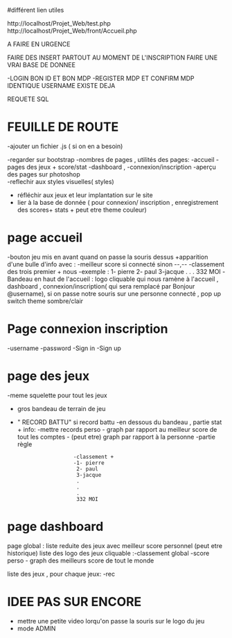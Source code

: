 #différent lien utiles 

http://localhost/Projet_Web/test.php
http://localhost/Projet_Web/front/Accueil.php
       

A FAIRE EN URGENCE

FAIRE DES INSERT PARTOUT AU MOMENT DE L'INSCRIPTION 
FAIRE UNE VRAI BASE DE DONNEE

-LOGIN
BON ID ET BON MDP
-REGISTER
MDP ET CONFIRM MDP IDENTIQUE
USERNAME EXISTE DEJA

REQUETE SQL



                                






















# FEUILLE DE ROUTE 

-ajouter un fichier .js ( si on en a besoin)

-regarder sur bootstrap
-nombres de pages , utilités des pages:
        -accueil
        -pages des jeux + score/stat
        -dashboard , 
        -connexion/inscription
-aperçu des pages sur photoshop        
-reflechir aux styles visuelles( styles)

- réfléchir aux jeux et leur implantation sur le site 
- lier à la base de donnée ( pour connexion/ inscription , enregistrement des scores+ stats + peut etre theme couleur)



# page accueil
-bouton jeu mis en avant quand on passe la souris dessus 
                                                        +apparition d'une bulle d'info avec :
                                                            -meilleur score si connecté sinon --,--
                                                            -classement des trois premier + nous
                                                                        -exemple : 1- pierre
                                                                                   2- paul
                                                                                   3-jacque
                                                                                   .
                                                                                   .
                                                                                   .
                                                                                   332 MOI
-Bandeau en haut de l'accueil : logo cliquable qui nous ramène à l'accueil , dashboard , connexion/inscription( qui sera remplacé par Bonjour @username),
si on passe notre souris sur une personne connecté , pop up switch theme sombre/clair

# Page connexion inscription
-username
-password
-Sign in
-Sign up

# page des jeux
-meme squelette pour tout les jeux 
- gros bandeau de terrain de jeu
+ " RECORD BATTU" si record battu
-en dessous du bandeau , partie stat + info:
                        -mettre records perso
                        - graph par rapport au meilleur score de tout les comptes 
                        - (peut etre) graph par rapport à la personne 
                        -partie règle

                        -classement +
                        -1- pierre
                         2- paul
                         3-jacque
                         .
                         .
                         .
                         332 MOI

# page dashboard
page global : liste reduite des jeux avec meilleur score personnel 
              (peut etre historique)
              liste des logo des jeux cliquable 
              :-classement global
               -score perso
               - graph des meilleurs score de tout le monde

 liste des jeux , pour chaque jeux:
 -rec

# IDEE PAS SUR ENCORE

- mettre une petite video lorqu'on passe la souris sur le logo du jeu 
- mode ADMIN

                                                                                    